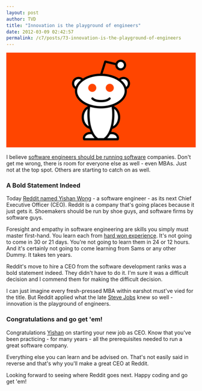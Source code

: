 ```yaml
---
layout: post
author: TVD
title: "Innovation is the playground of engineers"
date: 2012-03-09 02:42:57
permalink: /c7/posts/73-innovation-is-the-playground-of-engineers
---
```


![reddit](/c7/static/reddit.jpg)

I believe [software engineers should be running software][1] companies. Don't get me wrong, there is room for everyone else as well - even MBAs. Just not at the top spot. Others are starting to catch on as well.

### A Bold Statement Indeed
Today [Reddit named Yishan Wong][2] - a software engineer - as its next Chief Executive Officer (CEO). Reddit is a company that's going places because it just gets it. Shoemakers should be run by shoe guys, and software firms by software guys.

Foresight and empathy in software engineering are skills you simply must master first-hand. You learn each from [hard won experience][3]. It's not going to come in 30 or 21 days. You're not going to learn them in 24 or 12 hours. And it's certainly not going to come learning from Sams or any other Dummy. It takes ten years.

Reddit's move to hire a CEO from the software development ranks was a bold statement indeed. They didn't have to do it. I'm sure it was a difficult decision and I commend them for making the difficult decision.

I can just imagine every fresh-pressed MBA within earshot must've vied for the title. But Reddit applied what the late [Steve Jobs][4] knew so well - innovation is the playground of engineers.

### Congratulations and go get 'em!

Congratulations [Yishan][5] on starting your new job as CEO. Know that you've been practicing - for many years - all the prerequisites needed to run a great software company.

Everything else you can learn and be advised on. That's not easily said in reverse and that's why you'll make a great CEO at Reddit.

Looking forward to seeing where Reddit goes next. Happy coding and go get 'em!


  [1]: https://techoctave.com/posts/55-the-mba-dilemma
  [2]: http://blog.reddit.com/2012/03/new-reddit-ceo-reporting-for-duty.html
  [3]: https://techoctave.com/posts/57-hustle-and-code
  [4]: https://techoctave.com/posts/59-goodbye-steve-jobs
  [5]: https://twitter.com/yishan
